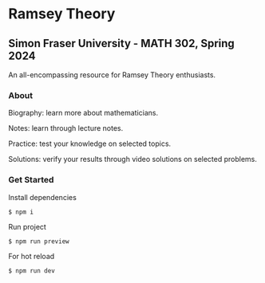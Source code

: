 # Ramsey Theory
## Simon Fraser University - MATH 302, Spring 2024

An all-encompassing resource for Ramsey Theory enthusiasts.

### About
Biography: learn more about mathematicians.

Notes: learn through lecture notes.

Practice: test your knowledge on selected topics.

Solutions: verify your results through video solutions on selected problems.

### Get Started

Install dependencies
```shell
$ npm i
```

Run project
```shell
$ npm run preview
```

For hot reload
```shell
$ npm run dev 
```
